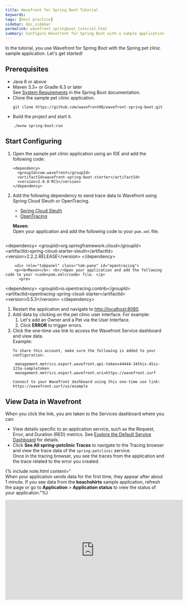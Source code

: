 ```yaml
---
title: Wavefront for Spring Boot Tutorial
keywords:
tags: [best practice]
sidebar: doc_sidebar
permalink: wavefront_springboot_tutorial.html
summary: Configure Wavefront for Spring Boot with a sample application.
---
```

In the tutorial, you use Wavefront for Spring Boot with the Spring pet clinic sample application. Let's get started!

## Prerequisites

* Java 8 or above
* Maven 3.3+ or Gradle 6.3 or later
  <br/>See [System Requirements](https://docs.spring.io/spring-boot/docs/2.3.0.RC1/reference/html/getting-started.html#getting-started-system-requirements) in the Spring Boot documentation.
* Clone the sample pet clinic application.
  ```
  git clone https://github.com/wavefrontHQ/wavefront-spring-boot.git
  ```
* Build the project and start it.
  ```
  ./mvnw spring-boot:run
  ```
  
## Start Configuring

1. Open the sample pet clinic application using an IDE and add the following code: 
    ```
    <dependency>
      <groupId>com.wavefront</groupId>
      <artifactId>wavefront-spring-boot-starter</artifactId>
      <version>2.0.0-RC1</version>
    </dependency>
    ```
          
1. Add the following dependency to send trace data to Wavefront using Spring Cloud Sleuth or OpenTracing.
    <ul id="profileTabs" class="nav nav-tabs">
        <li class="active"><a href="#sleuth" data-toggle="tab">Spring Cloud Sleuth</a></li>
        <li><a href="#opentracing" data-toggle="tab">OpenTracing</a></li>
    </ul>
      <div class="tab-content">
        <div role="tabpanel" class="tab-pane active" id="sleuth">
            <p><b>Maven</b>:<br/>Open your application and add the following code to your <code>pom.xml</code> file. </p>
              <pre>
&lt;dependency&gt;
  &lt;groupId&gt;org.springframework.cloud&lt;/groupId&gt;
  &lt;artifactId&gt;spring-cloud-starter-sleuth&lt;/artifactId&gt;
  &lt;version&gt;2.2.2.RELEASE&lt;/version&gt;
&lt;/dependency&gt;
            </pre>
        </div>

        <div role="tabpanel" class="tab-pane" id="opentracing">
        <p><b>Maven</b>: <br/>Open your application and add the following code to your <code>pom.xml</code> file. </p>
          <pre>
&lt;dependency&gt;
  &lt;groupId&gt;io.opentracing.contrib&lt;/groupId&gt;
  &lt;artifactId&gt;opentracing-spring-cloud-starter&lt;/artifactId&gt;
  &lt;version&gt;0.5.3&lt;/version&gt;
&lt;/dependency&gt;
        </pre>
        </div>
      </div>
1. Restart the application and navigate to [http://localhost:8080](http://localhost:8080/).
1. Add data by clicking on the pet clinic user interface.
    For example: 
    1. Let's add an Owner and a Pet via the User Interface.
    2. Click **ERROR** to trigger errors.
1. Click the one-time use link to access the Wavefront Service dashboard and view data.
    <br/> Example:
    ```
    To share this account, make sure the following is added to your configuration:

     management.metrics.export.wavefront.api-token=44444-34this-45is-123a-sampletoken
     management.metrics.export.wavefront.uri=https://wavefront.surf

    Connect to your Wavefront dashboard using this one-time use link:
    https://wavefront.surf/us/example
    ```

## View Data in Wavefront

When you click the link, you are taken to the Services dashboard where you can:

* View details specific to an application service, such as the Request, Error, and Duration (RED) metrics. See [Explore the Default Service Dashboard](tracing_ui_overview.html#explore-the-default-service-dashboard) for details.
* Click **See All spring-petclinic Traces** to navigate to the Tracing browser and view the trace data of the `spring-petclinic` service.
  <br/>Once in the tracing browser, you see the traces from the application and the trace related to the error you created. 
  
{% include note.html content="<br/>When your application sends data for the first time, they appear after about 1 minute. If you see data from the **beachshirts** sample application, refresh the page or go to **Application** > **Application status** to view the status of your application."%}

<iframe width="560" height="315" src="https://www.youtube.com/embed/6_YEpjjVC9E" frameborder="0" allow="accelerometer; autoplay; encrypted-media; gyroscope; picture-in-picture" allowfullscreen></iframe>
